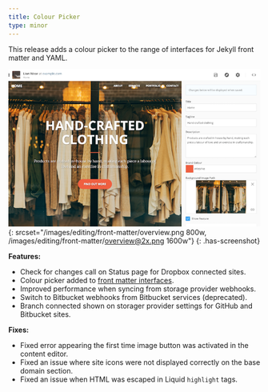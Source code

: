 ```yaml
---
title: Colour Picker
type: minor
---
```


This release adds a colour picker to the range of interfaces for Jekyll front matter and YAML.

![CloudCannon front matter interface including new colour picker](/images/editing/front-matter/overview.png){: srcset="/images/editing/front-matter/overview.png 800w, /images/editing/front-matter/overview@2x.png 1600w"}
{: .has-screenshot}

**Features:**

* Check for changes call on Status page for Dropbox connected sites.
* Colour picker added to [front matter interfaces](/editing/front-matter/).
* Improved performance when syncing from storage provider webhooks.
* Switch to Bitbucket webhooks from Bitbucket services (deprecated).
* Branch connected shown on storager provider settings for GitHub and Bitbucket sites.

**Fixes:**

* Fixed error appearing the first time image button was activated in the content editor.
* Fixed an issue where site icons were not displayed correctly on the base domain section.
* Fixed an issue when HTML was escaped in Liquid `highlight` tags.
